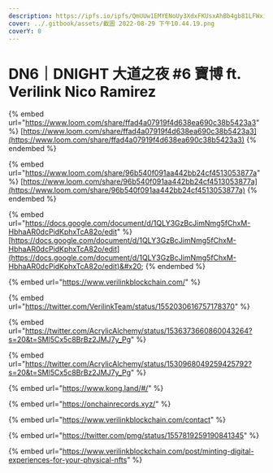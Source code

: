 ```yaml
---
description: https://ipfs.io/ipfs/QmUUw1EMYENoUy3XdxFKUsxAhBb4gb81LFWxiWZ5nLS8Fp
cover: ../.gitbook/assets/截圖 2022-08-29 下午10.44.19.png
coverY: 0
---
```


# DN6｜DNIGHT 大道之夜 #6 寶博 ft. Verilink Nico Ramirez

{% embed url="https://www.loom.com/share/ffad4a07919f4d638ea690c38b5423a3" %}
[https://www.loom.com/share/ffad4a07919f4d638ea690c38b5423a3](https://www.loom.com/share/ffad4a07919f4d638ea690c38b5423a3)
{% endembed %}

{% embed url="https://www.loom.com/share/96b540f091aa442bb24cf4513053877a" %}
[https://www.loom.com/share/96b540f091aa442bb24cf4513053877a](https://www.loom.com/share/96b540f091aa442bb24cf4513053877a)
{% endembed %}

{% embed url="https://docs.google.com/document/d/1QLY3GzBcJimNmg5fChxM-HbhaAR0dcPidKphxTcA82o/edit" %}
[https://docs.google.com/document/d/1QLY3GzBcJimNmg5fChxM-HbhaAR0dcPidKphxTcA82o/edit](https://docs.google.com/document/d/1QLY3GzBcJimNmg5fChxM-HbhaAR0dcPidKphxTcA82o/edit)&#x20;
{% endembed %}

{% embed url="https://www.verilinkblockchain.com/" %}

{% embed url="https://twitter.com/VerilinkTeam/status/1552030616757178370" %}

{% embed url="https://twitter.com/AcrylicAlchemy/status/1536373660860043264?s=20&t=SMl5Cx5c8BrBz2JMJ7y_Pg" %}

{% embed url="https://twitter.com/AcrylicAlchemy/status/1530968049259425792?s=20&t=SMl5Cx5c8BrBz2JMJ7y_Pg" %}

{% embed url="https://www.kong.land/#/" %}

{% embed url="https://onchainrecords.xyz/" %}

{% embed url="https://www.verilinkblockchain.com/contact" %}

{% embed url="https://twitter.com/pmg/status/1557819259190841345" %}

{% embed url="https://www.verilinkblockchain.com/post/minting-digital-experiences-for-your-physical-nfts" %}
